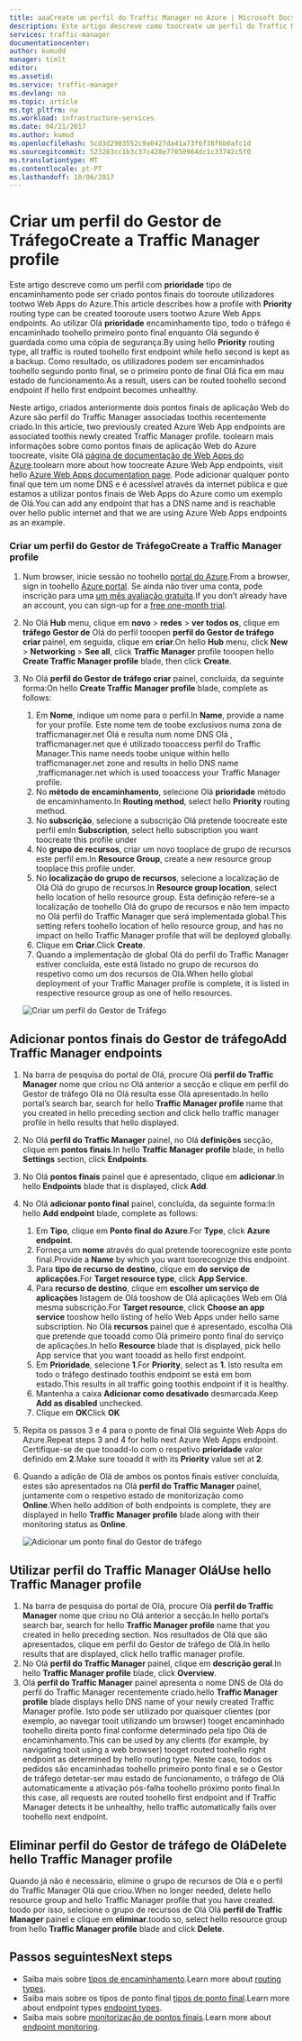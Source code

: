 ```yaml
---
title: aaaCreate um perfil do Traffic Manager no Azure | Microsoft Docs
description: Este artigo descreve como toocreate um perfil do Traffic Manager
services: traffic-manager
documentationcenter: 
author: kumudd
manager: timlt
editor: 
ms.assetid: 
ms.service: traffic-manager
ms.devlang: na
ms.topic: article
ms.tgt_pltfrm: na
ms.workload: infrastructure-services
ms.date: 04/21/2017
ms.author: kumud
ms.openlocfilehash: 5cd3d2903552c9a0427da41a73f6f38f6b0afc1d
ms.sourcegitcommit: 523283cc1b3c37c428e77850964dc1c33742c5f0
ms.translationtype: MT
ms.contentlocale: pt-PT
ms.lasthandoff: 10/06/2017
---
```

# <a name="create-a-traffic-manager-profile"></a><span data-ttu-id="3e07c-103">Criar um perfil do Gestor de Tráfego</span><span class="sxs-lookup"><span data-stu-id="3e07c-103">Create a Traffic Manager profile</span></span>

<span data-ttu-id="3e07c-104">Este artigo descreve como um perfil com **prioridade** tipo de encaminhamento pode ser criado pontos finais do tooroute utilizadores tootwo Web Apps do Azure.</span><span class="sxs-lookup"><span data-stu-id="3e07c-104">This article describes how a profile with **Priority** routing type can be created tooroute users tootwo Azure Web Apps endpoints.</span></span> <span data-ttu-id="3e07c-105">Ao utilizar Olá **prioridade** encaminhamento tipo, todo o tráfego é encaminhado toohello primeiro ponto final enquanto Olá segundo é guardada como uma cópia de segurança.</span><span class="sxs-lookup"><span data-stu-id="3e07c-105">By using hello **Priority** routing type, all traffic is routed toohello first endpoint while hello second is kept as a backup.</span></span> <span data-ttu-id="3e07c-106">Como resultado, os utilizadores podem ser encaminhados toohello segundo ponto final, se o primeiro ponto de final Olá fica em mau estado de funcionamento.</span><span class="sxs-lookup"><span data-stu-id="3e07c-106">As a result, users can be routed toohello second endpoint if hello first endpoint becomes unhealthy.</span></span>

<span data-ttu-id="3e07c-107">Neste artigo, criados anteriormente dois pontos finais de aplicação Web do Azure são perfil do Traffic Manager associadas toothis recentemente criado.</span><span class="sxs-lookup"><span data-stu-id="3e07c-107">In this article, two previously created Azure Web App endpoints are associated toothis newly created Traffic Manager profile.</span></span> <span data-ttu-id="3e07c-108">toolearn mais informações sobre como pontos finais de aplicação Web do Azure toocreate, visite Olá [página de documentação de Web Apps do Azure](https://docs.microsoft.com/azure/app-service-web/).</span><span class="sxs-lookup"><span data-stu-id="3e07c-108">toolearn more about how toocreate Azure Web App endpoints, visit hello [Azure Web Apps documentation page](https://docs.microsoft.com/azure/app-service-web/).</span></span> <span data-ttu-id="3e07c-109">Pode adicionar qualquer ponto final que tem um nome DNS e é acessível através da internet pública e que estamos a utilizar pontos finais de Web Apps do Azure como um exemplo de Olá.</span><span class="sxs-lookup"><span data-stu-id="3e07c-109">You can add any endpoint that has a DNS name and is reachable over hello public internet and that we are using Azure Web Apps endpoints as an example.</span></span>

### <a name="create-a-traffic-manager-profile"></a><span data-ttu-id="3e07c-110">Criar um perfil do Gestor de Tráfego</span><span class="sxs-lookup"><span data-stu-id="3e07c-110">Create a Traffic Manager profile</span></span>
1. <span data-ttu-id="3e07c-111">Num browser, inicie sessão no toohello [portal do Azure](http://portal.azure.com).</span><span class="sxs-lookup"><span data-stu-id="3e07c-111">From a browser, sign in toohello [Azure portal](http://portal.azure.com).</span></span> <span data-ttu-id="3e07c-112">Se ainda não tiver uma conta, pode inscrição para uma [um mês avaliação gratuita](https://azure.microsoft.com/free/).</span><span class="sxs-lookup"><span data-stu-id="3e07c-112">If you don’t already have an account, you can sign-up for a [free one-month trial](https://azure.microsoft.com/free/).</span></span> 
2. <span data-ttu-id="3e07c-113">No Olá **Hub** menu, clique em **novo** > **redes** > **ver todos os**, clique em **tráfego Gestor de** Olá do perfil tooopen **perfil do Gestor de tráfego criar** painel, em seguida, clique em **criar**.</span><span class="sxs-lookup"><span data-stu-id="3e07c-113">On hello **Hub** menu, click **New** > **Networking** > **See all**, click **Traffic Manager** profile tooopen hello **Create Traffic Manager profile** blade, then click **Create**.</span></span>
3. <span data-ttu-id="3e07c-114">No Olá **perfil do Gestor de tráfego criar** painel, concluída, da seguinte forma:</span><span class="sxs-lookup"><span data-stu-id="3e07c-114">On hello **Create Traffic Manager profile** blade, complete as follows:</span></span>
    1. <span data-ttu-id="3e07c-115">Em **Nome**, indique um nome para o perfil.</span><span class="sxs-lookup"><span data-stu-id="3e07c-115">In **Name**, provide a name for your profile.</span></span> <span data-ttu-id="3e07c-116">Este nome tem de toobe exclusivos numa zona de trafficmanager.net Olá e resulta num nome DNS Olá <name>, trafficmanager.net que é utilizado tooaccess perfil do Traffic Manager.</span><span class="sxs-lookup"><span data-stu-id="3e07c-116">This name needs toobe unique within hello trafficmanager.net zone and results in hello DNS name <name>,trafficmanager.net which is used tooaccess your Traffic Manager profile.</span></span>
    2. <span data-ttu-id="3e07c-117">No **método de encaminhamento**, selecione Olá **prioridade** método de encaminhamento.</span><span class="sxs-lookup"><span data-stu-id="3e07c-117">In **Routing method**, select hello **Priority** routing method.</span></span>
    3. <span data-ttu-id="3e07c-118">No **subscrição**, selecione a subscrição Olá pretende toocreate este perfil em</span><span class="sxs-lookup"><span data-stu-id="3e07c-118">In **Subscription**, select hello subscription you want toocreate this profile under</span></span>
    4. <span data-ttu-id="3e07c-119">No **grupo de recursos**, criar um novo tooplace de grupo de recursos este perfil em.</span><span class="sxs-lookup"><span data-stu-id="3e07c-119">In **Resource Group**, create a new resource group tooplace this profile under.</span></span>
    5. <span data-ttu-id="3e07c-120">No **localização do grupo de recursos**, selecione a localização de Olá Olá do grupo de recursos.</span><span class="sxs-lookup"><span data-stu-id="3e07c-120">In **Resource group location**, select hello location of hello resource group.</span></span> <span data-ttu-id="3e07c-121">Esta definição refere-se a localização de toohello Olá do grupo de recursos e não tem impacto no Olá perfil do Traffic Manager que será implementada global.</span><span class="sxs-lookup"><span data-stu-id="3e07c-121">This setting refers toohello location of hello resource group, and has no impact on hello Traffic Manager profile that will be deployed globally.</span></span>
    6. <span data-ttu-id="3e07c-122">Clique em **Criar**.</span><span class="sxs-lookup"><span data-stu-id="3e07c-122">Click **Create**.</span></span>
    7. <span data-ttu-id="3e07c-123">Quando a implementação de global Olá do perfil do Traffic Manager estiver concluída, este está listado no grupo de recursos do respetivo como um dos recursos de Olá.</span><span class="sxs-lookup"><span data-stu-id="3e07c-123">When hello global deployment of your Traffic Manager profile is complete, it is listed in respective resource group as one of hello resources.</span></span>

    ![Criar um perfil do Gestor de Tráfego](./media/traffic-manager-create-profile/Create-traffic-manager-profile.png)

## <a name="add-traffic-manager-endpoints"></a><span data-ttu-id="3e07c-125">Adicionar pontos finais do Gestor de tráfego</span><span class="sxs-lookup"><span data-stu-id="3e07c-125">Add Traffic Manager endpoints</span></span>

1. <span data-ttu-id="3e07c-126">Na barra de pesquisa do portal de Olá, procure Olá **perfil do Traffic Manager** nome que criou no Olá anterior a secção e clique em perfil do Gestor de tráfego Olá no Olá resulta esse Olá apresentado.</span><span class="sxs-lookup"><span data-stu-id="3e07c-126">In hello portal’s search bar, search for hello **Traffic Manager profile** name that you created in hello preceding section and click hello traffic manager profile in hello results that hello displayed.</span></span>
2. <span data-ttu-id="3e07c-127">No Olá **perfil do Traffic Manager** painel, no Olá **definições** secção, clique em **pontos finais**.</span><span class="sxs-lookup"><span data-stu-id="3e07c-127">In hello **Traffic Manager profile** blade, in hello **Settings** section, click **Endpoints**.</span></span>
3. <span data-ttu-id="3e07c-128">No Olá **pontos finais** painel que é apresentado, clique em **adicionar**.</span><span class="sxs-lookup"><span data-stu-id="3e07c-128">In hello **Endpoints** blade that is displayed, click **Add**.</span></span>
4. <span data-ttu-id="3e07c-129">No Olá **adicionar ponto final** painel, concluída, da seguinte forma:</span><span class="sxs-lookup"><span data-stu-id="3e07c-129">In hello **Add endpoint** blade, complete as follows:</span></span>
    1. <span data-ttu-id="3e07c-130">Em **Tipo**, clique em **Ponto final do Azure**.</span><span class="sxs-lookup"><span data-stu-id="3e07c-130">For **Type**, click **Azure endpoint**.</span></span>
    2. <span data-ttu-id="3e07c-131">Forneça um **nome** através do qual pretende toorecognize este ponto final.</span><span class="sxs-lookup"><span data-stu-id="3e07c-131">Provide a **Name** by which you want toorecognize this endpoint.</span></span>
    3. <span data-ttu-id="3e07c-132">Para **tipo de recurso de destino**, clique em **do serviço de aplicações**.</span><span class="sxs-lookup"><span data-stu-id="3e07c-132">For **Target resource type**, click **App Service**.</span></span>
    4. <span data-ttu-id="3e07c-133">Para **recurso de destino**, clique em **escolher um serviço de aplicações** listagem de Olá tooshow de Olá aplicações Web em Olá mesma subscrição.</span><span class="sxs-lookup"><span data-stu-id="3e07c-133">For **Target resource**, click **Choose an app service** tooshow hello listing of hello Web Apps under hello same subscription.</span></span> <span data-ttu-id="3e07c-134">No Olá **recursos** painel que é apresentado, escolha Olá que pretende que tooadd como Olá primeiro ponto final do serviço de aplicações.</span><span class="sxs-lookup"><span data-stu-id="3e07c-134">In hello **Resource** blade that is displayed, pick hello App service that you want tooadd as hello first endpoint.</span></span>
    5. <span data-ttu-id="3e07c-135">Em **Prioridade**, selecione **1**.</span><span class="sxs-lookup"><span data-stu-id="3e07c-135">For **Priority**, select as **1**.</span></span> <span data-ttu-id="3e07c-136">Isto resulta em todo o tráfego destinado toothis endpoint se está em bom estado.</span><span class="sxs-lookup"><span data-stu-id="3e07c-136">This results in all traffic going toothis endpoint if it is healthy.</span></span>
    6. <span data-ttu-id="3e07c-137">Mantenha a caixa **Adicionar como desativado** desmarcada.</span><span class="sxs-lookup"><span data-stu-id="3e07c-137">Keep **Add as disabled** unchecked.</span></span>
    7. <span data-ttu-id="3e07c-138">Clique em **OK**</span><span class="sxs-lookup"><span data-stu-id="3e07c-138">Click **OK**</span></span>
5.  <span data-ttu-id="3e07c-139">Repita os passos 3 e 4 para o ponto de final Olá seguinte Web Apps do Azure.</span><span class="sxs-lookup"><span data-stu-id="3e07c-139">Repeat steps 3 and 4 for hello next Azure Web Apps endpoint.</span></span> <span data-ttu-id="3e07c-140">Certifique-se de que tooadd-lo com o respetivo **prioridade** valor definido em **2**.</span><span class="sxs-lookup"><span data-stu-id="3e07c-140">Make sure tooadd it with its **Priority** value set at **2**.</span></span>
6.  <span data-ttu-id="3e07c-141">Quando a adição de Olá de ambos os pontos finais estiver concluída, estes são apresentados na Olá **perfil do Traffic Manager** painel, juntamente com o respetivo estado de monitorização como **Online**.</span><span class="sxs-lookup"><span data-stu-id="3e07c-141">When hello addition of both endpoints is complete, they are displayed in hello **Traffic Manager profile** blade along with their monitoring status as **Online**.</span></span>

    ![Adicionar um ponto final do Gestor de tráfego](./media/traffic-manager-create-profile/add-traffic-manager-endpoint.png)

## <a name="use-hello-traffic-manager-profile"></a><span data-ttu-id="3e07c-143">Utilizar perfil do Traffic Manager Olá</span><span class="sxs-lookup"><span data-stu-id="3e07c-143">Use hello Traffic Manager profile</span></span>
1.  <span data-ttu-id="3e07c-144">Na barra de pesquisa do portal de Olá, procure Olá **perfil do Traffic Manager** nome que criou no Olá anterior a secção.</span><span class="sxs-lookup"><span data-stu-id="3e07c-144">In hello portal’s search bar, search for hello **Traffic Manager profile** name that you created in hello preceding section.</span></span> <span data-ttu-id="3e07c-145">Nos resultados de Olá que são apresentados, clique em perfil do Gestor de tráfego de Olá.</span><span class="sxs-lookup"><span data-stu-id="3e07c-145">In hello results that are displayed, click hello traffic manager profile.</span></span>
2. <span data-ttu-id="3e07c-146">No Olá **perfil do Traffic Manager** painel, clique em **descrição geral**.</span><span class="sxs-lookup"><span data-stu-id="3e07c-146">In hello **Traffic Manager profile** blade, click **Overview**.</span></span>
3. <span data-ttu-id="3e07c-147">Olá **perfil do Traffic Manager** painel apresenta o nome DNS de Olá do perfil do Traffic Manager recentemente criado.</span><span class="sxs-lookup"><span data-stu-id="3e07c-147">hello **Traffic Manager profile** blade displays hello DNS name of your newly created Traffic Manager profile.</span></span> <span data-ttu-id="3e07c-148">Isto pode ser utilizado por quaisquer clientes (por exemplo, ao navegar tooit utilizando um browser) tooget encaminhado toohello direita ponto final conforme determinado pela tipo Olá de encaminhamento.</span><span class="sxs-lookup"><span data-stu-id="3e07c-148">This can be used by any clients (for example, by navigating tooit using a web browser) tooget routed toohello right endpoint as determined by hello routing type.</span></span> <span data-ttu-id="3e07c-149">Neste caso, todos os pedidos são encaminhadas toohello primeiro ponto final e se o Gestor de tráfego detetar-ser mau estado de funcionamento, o tráfego de Olá automaticamente a ativação pós-falha toohello próximo ponto final.</span><span class="sxs-lookup"><span data-stu-id="3e07c-149">In this case, all requests are routed toohello first endpoint and if Traffic Manager detects it be unhealthy, hello traffic automatically fails over toohello next endpoint.</span></span>

## <a name="delete-hello-traffic-manager-profile"></a><span data-ttu-id="3e07c-150">Eliminar perfil do Gestor de tráfego de Olá</span><span class="sxs-lookup"><span data-stu-id="3e07c-150">Delete hello Traffic Manager profile</span></span>
<span data-ttu-id="3e07c-151">Quando já não é necessário, elimine o grupo de recursos de Olá e o perfil do Traffic Manager Olá que criou.</span><span class="sxs-lookup"><span data-stu-id="3e07c-151">When no longer needed, delete hello resource group and hello Traffic Manager profile that you have created.</span></span> <span data-ttu-id="3e07c-152">toodo por isso, selecione o grupo de recursos de Olá Olá **perfil do Traffic Manager** painel e clique em **eliminar**.</span><span class="sxs-lookup"><span data-stu-id="3e07c-152">toodo so, select hello resource group from hello **Traffic Manager profile** blade and click **Delete**.</span></span>

## <a name="next-steps"></a><span data-ttu-id="3e07c-153">Passos seguintes</span><span class="sxs-lookup"><span data-stu-id="3e07c-153">Next steps</span></span>

- <span data-ttu-id="3e07c-154">Saiba mais sobre [tipos de encaminhamento](traffic-manager-routing-methods.md).</span><span class="sxs-lookup"><span data-stu-id="3e07c-154">Learn more about [routing types](traffic-manager-routing-methods.md).</span></span>
- <span data-ttu-id="3e07c-155">Saiba mais sobre os tipos de ponto final [tipos de ponto final](traffic-manager-endpoint-types.md).</span><span class="sxs-lookup"><span data-stu-id="3e07c-155">Learn more about endpoint types [endpoint types](traffic-manager-endpoint-types.md).</span></span>
- <span data-ttu-id="3e07c-156">Saiba mais sobre [monitorização de pontos finais](traffic-manager-monitoring.md).</span><span class="sxs-lookup"><span data-stu-id="3e07c-156">Learn more about [endpoint monitoring](traffic-manager-monitoring.md).</span></span>



